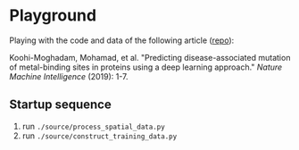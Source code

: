 # Playground

Playing with the code and data of the following article ([repo](https://bitbucket.org/mkoohim/multichannel-cnn/src/master/)):

Koohi-Moghadam, Mohamad, et al. "Predicting disease-associated mutation of metal-binding sites in proteins using a deep learning approach." *Nature Machine Intelligence* (2019): 1-7.


## Startup sequence
1. run `./source/process_spatial_data.py`
2. run `./source/construct_training_data.py`

